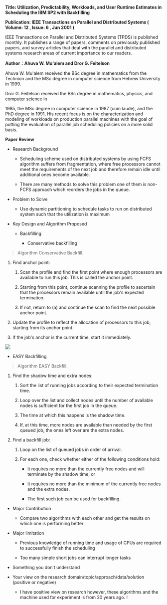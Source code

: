 **Title: Utilization, Predictability, Workloads, and User Runtime Estimates in
Scheduling the IBM SP2 with Backfilling**

**Publication: IEEE Transactions on Parallel and Distributed Systems ( Volume:
12 , Issue: 6 , Jun 2001 )**

IEEE Transactions on Parallel and Distributed Systems (TPDS) is published
monthly. It publishes a range of papers, comments on previously published
papers, and survey articles that deal with the parallel and distributed systems
research areas of current importance to our readers.

**Author：Ahuva W. Mu'alem and Dror G. Feitelson**

Ahuva W. Mu'alem received the BSc degree in mathematics from the Technion and
the MSc degree in computer science from Hebrew University in 1999.

Dror G. Feitelson received the BSc degree in mathematics, physics, and computer
science in

1985, the MSc degree in computer science in 1987 (cum laude), and the PhD degree
in 1991, His recent focus is on the characterization and modeling of workloads
on production parallel machines with the goal of putting the evaluation of
parallel job scheduling policies on a more solid basis.

**Paper Review**

-   Research Background

    -   Scheduling scheme used on distributed systems by using FCFS algorithm
        suffers from fragmentation, where free processors cannot meet the
        requirements of the next job and therefore remain idle until additional
        ones become available.

    -   There are many methods to solve this problem one of them is non-FCFS
        approach which reorders the jobs in the queue.

-   Problem to Solve

    -   Use dynamic partitioning to schedule tasks to run on distributed system
        such that the utilization is maximum

-   Key Design and Algorithm Proposed

    -   Backfilling

        -   Conservative backfilling

>   Algorithm Conservative Backfill.

1.  Find anchor point:

    1.  Scan the profile and find the first point where enough processors are
        available to run this job. This is called the anchor point.

    2.  Starting from this point, continue scanning the profile to ascertain
        that the processors remain available until the job's expected
        termination.

    3.  If not, return to (a) and continue the scan to find the next possible
        anchor point.

2.  Update the profile to reflect the allocation of processors to this job,
    starting from its anchor point.

3.  If the job's anchor is the current time, start it immediately.

![](5f9a2bb7074a03b630039e37eb12ebc2.emf)

-   EASY Backfilling

>   Algorithm EASY Backfill.

1.  Find the shadow time and extra nodes:

    1.  Sort the list of running jobs according to their expected termination
        time.

    2.  Loop over the list and collect nodes until the number of available nodes
        is sufficient for the first job in the queue.

    3.  The time at which this happens is the shadow time.

    4.  If, at this time, more nodes are available than needed by the first
        queued job, the ones left over are the extra nodes.

2.  Find a backfill job:

    1.  Loop on the list of queued jobs in order of arrival.

    2.  For each one, check whether either of the following conditions hold:

        -   It requires no more than the currently free nodes and will terminate
            by the shadow time, or

        -   It requires no more than the minimum of the currently free nodes and
            the extra nodes.

		-   The first such job can be used for backfilling.

-   Major Contribution

    -   Compare two algorithms with each other and get the results on which one
        is performing better

-   Major limitation

    -   Previous knowledge of running time and usage of CPUs are required to
        successfully finish the scheduling

    -   Too many simple short jobs can interrupt longer tasks

-   Something you don’t understand

-   Your view on the research domain/topic/approach/data/solution (positive or
    negative)

    -   I have positive view on research however, these algorithms and the
        machine used for experiment is from 20 years ago. !
